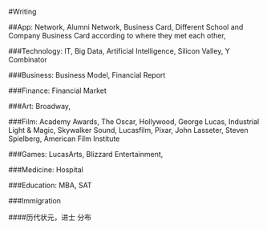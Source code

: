 #Writing

##App: Network, Alumni Network, Business Card, Different School and Company Business Card according to where they met each other,

###Technology: IT, Big Data, Artificial Intelligence, Silicon Valley, Y Combinator

###Business: Business Model, Financial Report

###Finance: Financial Market

###Art: Broadway,

###Film: Academy Awards, The Oscar, Hollywood, George Lucas, Industrial Light & Magic, Skywalker Sound, Lucasfilm, Pixar, John Lasseter, Steven Spielberg, American Film Institute

###Games: LucasArts, Blizzard Entertainment,


###Medicine: Hospital







###Education: MBA, SAT

###Immigration




####历代状元，进士 分布
